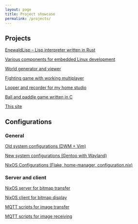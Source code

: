 ```yaml
---
layout: page
title: Project showcase 
permalink: /projects/
---
```


## Projects

[EnewaldLisp – Lisp interpreter written in Rust](https://github.com/eikrt/EnewaldLisp)

[Various components for embedded Linux development](https://github.com/eikrt/devcontrol)

[World generator and viewer](https://github.com/eikrt/worldgen2)

[Fighting game with working multiplayer](https://github.com/eikrt/gut-champion)

[Looper and recorder for my home studio](https://github.com/eikrt/ntrack2)

[Ball and paddle game written in C](https://github.com/eikrt/freakout)


[This site](https://github.com/eikrt/eikrt.github.io)

## Configurations

### General

[Old system configurations (DWM + Vim)](https://github.com/eikrt/configurations)

[New system configurations (Gentoo with Wayland)](https://github.com/eikrt/nconfigurations)

[NixOS Configurations (Flake, home-manager, configuration.nix)](https://github.com/eikrt/nixos-config)
### Server and client

[NixOS server for bitmap transfer](https://github.com/eikrt/nixos-server)

[NixOS client for bitmap display](https://github.com/eikrt/nixos-client)

[MQTT scripts for image transfer](https://github.com/eikrt/abzug-sender)

[MQTT scripts for image receiving](https://github.com/eikrt/abzug-receiver)

[]()
[]()
[]()

